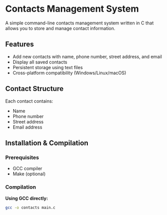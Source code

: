 # Contacts Management System

A simple command-line contacts management system written in C that allows you to store and manage contact information.

## Features

- Add new contacts with name, phone number, street address, and email
- Display all saved contacts
- Persistent storage using text files
- Cross-platform compatibility (Windows/Linux/macOS)

## Contact Structure

Each contact contains:
- Name
- Phone number
- Street address
- Email address

## Installation & Compilation

### Prerequisites
- GCC compiler
- Make (optional)

### Compilation

**Using GCC directly:**
```bash
gcc -o contacts main.c
